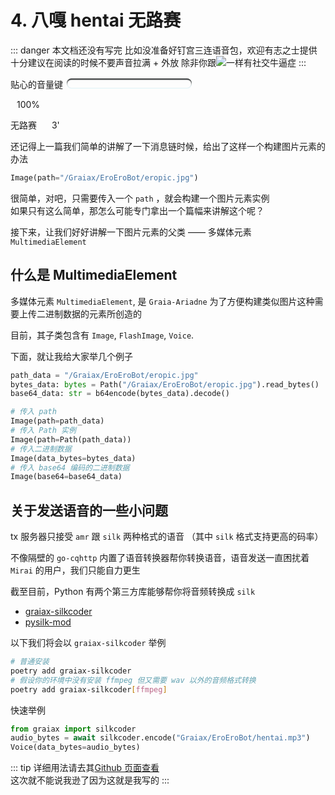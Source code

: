 # 4. 八嘎 hentai 无路赛

[>_<]: 因为不知道怎么样才能把script写在md里面，没办法只能用';'来硬生生把代码连起来了

::: danger
本文档还没有写完  <Curtain type="danger">比如没准备好钉宫三连语音包，欢迎<RubyCurtain up="hentai xiong di" type="danger">有志之士</RubyCurtain>提供</Curtain>  
十分建议在阅读的时候不要声音拉满 + 外放 <Curtain type="danger">除非你跟<MoreInfo words="唐可可"><img src="/images/4_tkk.webp" onmouseover="document.getElementById('thtlb').currentTime = 0;document.getElementById('thtlb').play()" onmouseout="document.getElementById('thtlb').pause()"></MoreInfo>一样有社交牛逼症</Curtain>
:::

贴心的音量键 <input id="range" type="range" min="0" max="100" value="100" oninput="var range = document.getElementById('range');  range.style.backgroundSize = `${range.value}%, 100%`; document.getElementById('thtlb').volume=range.value / 100; document.getElementById('myaudio').volume=range.value / 100; document.getElementById('volume').innerHTML = `${value}%`"/><p id="volume" style="display:inline;margin-left:10px">100%</p>
<audio id="thtlb" src="/voices/4_太好听了8.mp3"></audio>
<style>
  input[type=range] {
      -webkit-appearance: none;
      width: 200px;
      border-radius: 10px; /*这个属性设置使填充进度条时的图形为圆角*/
      background: linear-gradient(var(--c-text), var(--c-text)) no-repeat;
      background-size: 100% 100%
  }
  input[type=range]::-webkit-slider-thumb {
      -webkit-appearance: none;
  }
  /*轨道设计*/
  input[type=range]::-webkit-slider-runnable-track {
    height: 15px;
    border-radius: 10px; /*将轨道设为圆角的*/
    box-shadow: 0 1px 1px #def3f8, inset 0 .125em .125em #0d1112;
  }
  input[type=range]::-moz-range-track {
    height: 17px;
    border-radius: 10px; /*将轨道设为圆角的*/
    box-shadow: 0 1px 1px #def3f8, inset 0 .125em .125em #0d1112;
  }
  /*删除内框*/
  input[type=range]:focus {
      outline: none;
  }
  /*滑块*/
  input[type=range]::-webkit-slider-thumb {
      -webkit-appearance: none;
      height: 25px;
      width: 25px;
      margin-top: -5px; /*使滑块超出轨道部分的偏移量相等*/
      background: var(--c-text);
      border-radius: 50%; /*外观设置为圆形*/
  }
  input[type=range]::-moz-range-thumb {
      height: 25px;
      width: 25px;
      margin-top: -5px; /*使滑块超出轨道部分的偏移量相等*/
      background: var(--c-text);
      border-radius: 50%; /*外观设置为圆形*/
  }
  /*Firefox用*/
  input[type=range]::-moz-range-progress {
    background: linear-gradient(var(--c-text), var(--c-text)) no-repeat;
    height: 13px;
    border-radius: 10px;
  }
</style>

<ChatPanel title="GraiaX-Community">
  <ChatMessage name="GraiaX" onright>无路赛</ChatMessage>
  <ChatMessage name="EroEroBot" :avatar="$withBase('/avatar/ero.webp')">
    <SimpleAudio audio="/voices/4_夏娜_无路赛_钉宫理惠.mp3"></SimpleAudio> <span style="margin-right:20px;"></span>3'
  </ChatMessage>
</ChatPanel>

还记得上一篇我们简单的讲解了一下消息链时候，给出了这样一个构建图片元素的办法

```python
Image(path="/Graiax/EroEroBot/eropic.jpg")
```

很简单，对吧，只需要传入一个 `path` ，就会构建一个图片元素实例  
如果只有这么简单，那怎么可能专门拿出一个篇幅来讲解这个呢？

接下来，让我们好好讲解一下图片元素的父类 —— 多媒体元素 `MultimediaElement`

## 什么是 MultimediaElement

多媒体元素 `MultimediaElement`, 是 `Graia-Ariadne` 为了方便构建类似图片这种需要上传二进制数据的元素所创造的

目前，其子类包含有 `Image`, `FlashImage`, `Voice`.

下面，就让<RubyCurtain up="举例狂魔">我</RubyCurtain>给大家举几个例子

```python
path_data = "/Graiax/EroEroBot/eropic.jpg"
bytes_data: bytes = Path("/Graiax/EroEroBot/eropic.jpg").read_bytes()
base64_data: str = b64encode(bytes_data).decode()

# 传入 path
Image(path=path_data)
# 传入 Path 实例
Image(path=Path(path_data))
# 传入二进制数据
Image(data_bytes=bytes_data)
# 传入 base64 编码的二进制数据
Image(base64=base64_data)
```

## 关于发送语音的一些小问题

tx 服务器只接受 `amr` 跟 `silk` 两种格式的语音 （其中 `silk` 格式支持更高的码率）

不像隔壁的 `go-cqhttp` 内置了语音转换器帮你转换语音，语音发送一直困扰着 `Mirai` 的用户，我们只能自力更生

截至目前，Python 有两个第三方库能够帮你将音频转换成 `silk`

- [graiax-silkcoder](https://pypi.org/project/graiax-silkcoder/)
- [pysilk-mod](https://pypi.org/project/pysilk-mod/)

以下我们将会以 `graiax-silkcoder` 举例

```bash
# 普通安装
poetry add graiax-silkcoder
# 假设你的环境中没有安装 ffmpeg 但又需要 wav 以外的音频格式转换
poetry add graiax-silkcoder[ffmpeg]
```

快速举例

```python
from graiax import silkcoder
audio_bytes = await silkcoder.encode("Graiax/EroEroBot/hentai.mp3")
Voice(data_bytes=audio_bytes)
```

::: tip
详细用法请去其[Github 页面查看](https://pypi.org/project/graiax-silkcoder/)  
这次就不能说我逊了因为<RubyCurtain up="我写的 $h!t Mountain" type="tip">这就是我写的</RubyCurtain>
:::
